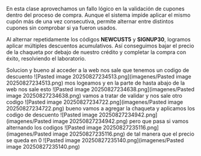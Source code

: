 En esta clase aprovechamos un fallo lógico en la validación de cupones dentro del proceso de compra. Aunque el sistema impide aplicar el mismo cupón más de una vez consecutiva, permite alternar entre distintos cupones sin comprobar si ya fueron usados.

Al alternar repetidamente los códigos **NEWCUST5** y **SIGNUP30**, logramos aplicar múltiples descuentos acumulativos. Así conseguimos bajar el precio de la chaqueta por debajo de nuestro crédito y completar la compra con éxito, resolviendo el laboratorio.

Solucion
y bueno al acceder a la web nos sale que tenemos un codigo de descuento
![Pasted image 20250827234513.png](imagenes/Pasted image 20250827234513.png)
mos logeamos y en la parte de hasta abajo de la web nos sale esto
![Pasted image 20250827234638.png](imagenes/Pasted image 20250827234638.png)
vamos a tratar de validar y nos sale otro codigo
![Pasted image 20250827234722.png](imagenes/Pasted image 20250827234722.png)
bueno vamos a agregar la chaqueta y aplicamos los codigo de descuento
![Pasted image 20250827234942.png](imagenes/Pasted image 20250827234942.png)
pero que pasa si vamos alternando los codigos
![Pasted image 20250827235116.png](imagenes/Pasted image 20250827235116.png)
de tal manera que el precio se queda en 0
![Pasted image 20250827235140.png](imagenes/Pasted image 20250827235140.png)
